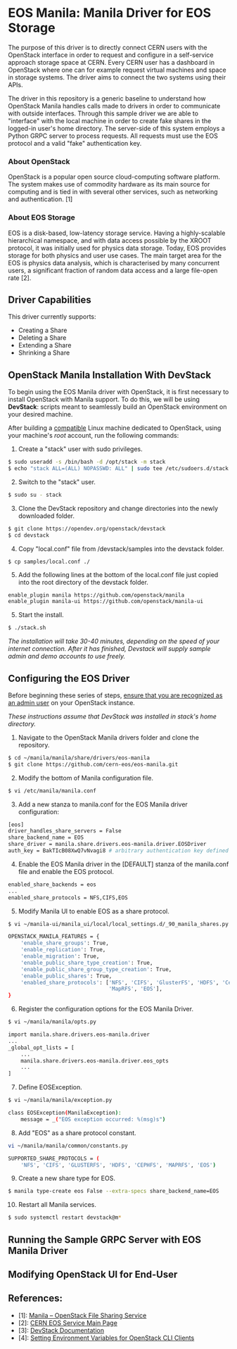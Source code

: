 # EOS Manila: Manila Driver for EOS Storage
The purpose of this driver is to directly connect CERN users with the OpenStack interface in order to request and configure in a self-service approach storage space at CERN. Every CERN user has a dashboard in OpenStack where one can for example request virtual machines and space in storage systems. The driver aims to connect the two systems using their APIs. 

The driver in this repository is a generic baseline to understand how OpenStack Manila handles calls made to drivers in order to communicate with outside interfaces. Through this sample driver we are able to "interface" with the local machine in order to create fake shares in the logged-in user's home directory. The server-side of this system employs a Python GRPC server to process requests. All requests must use the EOS protocol and a valid "fake" authentication key.

### About OpenStack
OpenStack is a popular open source cloud-computing software platform. The system makes use of commodity hardware as its main source for computing and is tied in with several other services, such as networking and authentication. \[1\] 

### About EOS Storage
EOS is a disk-based, low-latency storage service. Having a highly-scalable hierarchical namespace, and with data access possible by the XROOT protocol, it was initially used for physics data storage. Today, EOS provides storage for both physics and user use cases. The main target area for the EOS is physics data analysis, which is characterised by many concurrent users, a significant fraction of random data access and a large file-open rate \[2\]. 

## Driver Capabilities
This driver currently supports:

 - Creating a Share
 - Deleting a Share
 - Extending a Share
 - Shrinking a Share

## OpenStack Manila Installation With DevStack
To begin using the EOS Manila driver with OpenStack, it is first necessary to install OpenStack with Manila support. To do this, we will be using **DevStack**: scripts meant to seamlessly build an OpenStack environment on your desired machine. 

After building a [compatible](https://docs.openstack.org/sahara/latest/contributor/devstack.html) Linux machine dedicated to OpenStack, using your machine's *root* account, run the following commands:

1. Create a "stack" user with sudo privileges.

```sh
$ sudo useradd -s /bin/bash -d /opt/stack -m stack
$ echo "stack ALL=(ALL) NOPASSWD: ALL" | sudo tee /etc/sudoers.d/stack
```

2. Switch to the "stack" user.

```sh
$ sudo su - stack
```

3. Clone the DevStack repository and change directories into the newly downloaded folder.

```sh
$ git clone https://opendev.org/openstack/devstack
$ cd devstack
```
4. Copy "local.conf" file from /devstack/samples into the devstack folder. 

```
$ cp samples/local.conf ./
```

5. Add the following lines at the bottom of the local.conf file just copied into the root directory of the devstack folder.

```sh
enable_plugin manila https://github.com/openstack/manila
enable_plugin manila-ui https://github.com/openstack/manila-ui
```

5. Start the install.

```sh
$ ./stack.sh
```

*The installation will take 30-40 minutes, depending on the speed of your internet connection. After it has finished, Devstack will supply sample admin and demo accounts to use freely.*

## Configuring the EOS Driver

Before beginning these series of steps, [ensure that you are recognized as an admin user](https://docs.oracle.com/cd/E78305_01/E78304/html/openstack-envars.html) on your OpenStack instance. 

*These instructions assume that DevStack was installed in stack's home directory.*

1. Navigate to the OpenStack Manila drivers folder and clone the repository.

```sh
$ cd ~/manila/manila/share/drivers/eos-manila
$ git clone https://github.com/cern-eos/eos-manila.git
```
2. Modify the bottom of Manila configuration file.
```sh
$ vi /etc/manila/manila.conf
```

3. Add a new stanza to manila.conf for the EOS Manila driver configuration:
```sh
[eos]
driver_handles_share_servers = False
share_backend_name = EOS
share_driver = manila.share.drivers.eos-manila.driver.EOSDriver
auth_key = BakTIcB08XwQ7vNvagi8 # arbitrary authentication key defined in server
```

4. Enable the EOS Manila driver in the [DEFAULT] stanza of the manila.conf file and enable the EOS protocol.
```sh
enabled_share_backends = eos
...
enabled_share_protocols = NFS,CIFS,EOS
```

5. Modify Manila UI to enable EOS as a share protocol.
```sh
$ vi ~/manila-ui/manila_ui/local/local_settings.d/_90_manila_shares.py
```

```sh
OPENSTACK_MANILA_FEATURES = {
    'enable_share_groups': True,
    'enable_replication': True,
    'enable_migration': True,
    'enable_public_share_type_creation': True,
    'enable_public_share_group_type_creation': True,
    'enable_public_shares': True,
    'enabled_share_protocols': ['NFS', 'CIFS', 'GlusterFS', 'HDFS', 'CephFS',
                                'MapRFS', 'EOS'],
}
```

6. Register the configuration options for the EOS Manila Driver.
```sh
$ vi ~/manila/manila/opts.py
```

```sh
import manila.share.drivers.eos-manila.driver
...
_global_opt_lists = [
    ...
    manila.share.drivers.eos-manila.driver.eos_opts
    ...
]
```

7. Define EOSException.
```sh
$ vi ~/manila/manila/exception.py
```

```sh
class EOSException(ManilaException):
    message = _("EOS exception occurred: %(msg)s")
```

8. Add "EOS" as a share protocol constant.
```sh
vi ~/manila/manila/common/constants.py
```

```sh
SUPPORTED_SHARE_PROTOCOLS = (
    'NFS', 'CIFS', 'GLUSTERFS', 'HDFS', 'CEPHFS', 'MAPRFS', 'EOS')
```

9. Create a new share type for EOS.
```sh
$ manila type-create eos False --extra-specs share_backend_name=EOS
```

10. Restart all Manila services.
```sh
$ sudo systemctl restart devstack@m*
```

## Running the Sample GRPC Server with EOS Manila Driver


## Modifying OpenStack UI for End-User 


## References:
* \[1\]: [Manila – OpenStack File Sharing Service](https://zenodo.org/record/33192#.XTXBwHUzYeM)
* \[2\]: [CERN EOS Service Main Page](http://information-technology.web.cern.ch/services/eos-service)
* \[3\]: [DevStack Documentation](https://docs.openstack.org/devstack/latest/)
* \[4\]: [Setting Environment Variables for OpenStack CLI Clients](https://docs.oracle.com/cd/E78305_01/E78304/html/openstack-envars.html)